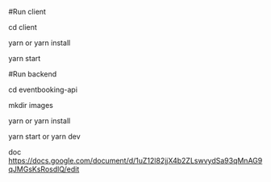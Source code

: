 #Run client

cd client

yarn or yarn install

yarn start

#Run backend

cd eventbooking-api

mkdir images

yarn or yarn install

yarn start or yarn dev


doc https://docs.google.com/document/d/1uZ12l82jjX4b2ZLswvydSa93qMnAG9qJMGsKsRosdlQ/edit